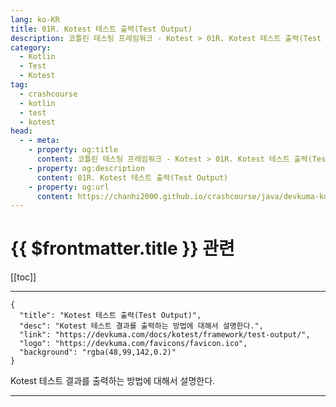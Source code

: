 ```yaml
---
lang: ko-KR
title: 01R. Kotest 테스트 출력(Test Output)
description: 코틀린 테스팅 프레임워크 - Kotest > 01R. Kotest 테스트 출력(Test Output)
category: 
  - Kotlin
  - Test
  - Kotest
tag: 
  - crashcourse
  - kotlin
  - test
  - kotest
head:
  - - meta:
    - property: og:title
      content: 코틀린 테스팅 프레임워크 - Kotest > 01R. Kotest 테스트 출력(Test Output)
    - property: og:description
      content: 01R. Kotest 테스트 출력(Test Output)
    - property: og:url
      content: https://chanhi2000.github.io/crashcourse/java/devkuma-kotest/01-kotest-framework/01R.html
---
```


# {{ $frontmatter.title }} 관련

[[toc]]

---

```component VPCard
{
  "title": "Kotest 테스트 출력(Test Output)",
  "desc": "Kotest 테스트 결과를 출력하는 방법에 대해서 설명한다.",
  "link": "https://devkuma.com/docs/kotest/framework/test-output/",
  "logo": "https://devkuma.com/favicons/favicon.ico",
  "background": "rgba(48,99,142,0.2)"
}
```

Kotest 테스트 결과를 출력하는 방법에 대해서 설명한다.

---
